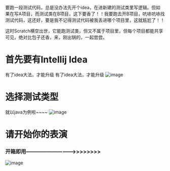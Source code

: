 要跑一段测试代码，总是没办法先开个idea，在进新建的测试类里写逻辑。但如果在写A项目，而测试类在B项目，这下要香了！！我要跑去开B项目，吭哧吭哧找测试代码，这还好，要是我不记得测试代码被我丢进哪个项目里，这就尴尬了！！

这时Scratch横空出世，它能跑测试类，但又不属于项目里，但每个项目都能共享可见，绝对比包子还香，来，刚出锅的，一起尝尝。

# 首先要有Intellij Idea
有了idea大法，才能升级
有了idea大法，才能升级
![image](https://github.com/missing9/OpenResearch/blob/master/Instant-Test-Design/%E6%96%B0%E5%BB%BA%E6%96%87%E4%BB%B61.jpg)

# 选择测试类型
就以java为例啦~~~~
![image](https://github.com/missing9/OpenResearch/blob/master/Instant-Test-Design/%E6%96%B0%E5%BB%BA%E6%96%87%E4%BB%B62.jpg)

# 请开始你的表演
### 开箱即用——————————>>>>>>>>
![image](https://github.com/missing9/OpenResearch/blob/master/Instant-Test-Design/%E5%BC%80%E5%A7%8B%E5%B0%9D%E9%B2%9C.jpg)
